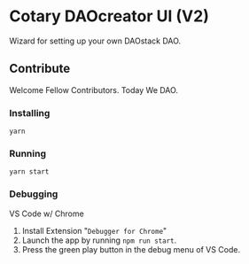 # Cotary DAOcreator UI (V2)

Wizard for setting up your own DAOstack DAO.

## Contribute

Welcome Fellow Contributors. Today We DAO.

### Installing

`yarn`

### Running

`yarn start`

### Debugging

VS Code w/ Chrome

1. Install Extension "`Debugger for Chrome`"
2. Launch the app by running `npm run start`.
3. Press the green play button in the debug menu of VS Code.
